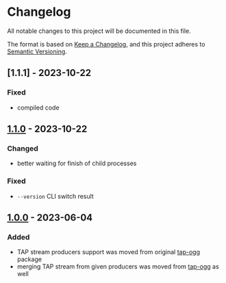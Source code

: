 # Changelog

All notable changes to this project will be documented in this file.

The format is based on [Keep a Changelog](https://keepachangelog.com/en/1.0.0/),
and this project adheres to [Semantic Versioning](https://semver.org/spec/v2.0.0.html).

## [1.1.1] - 2023-10-22

### Fixed

- compiled code

## [1.1.0] - 2023-10-22

### Changed

- better waiting for finish of child processes

### Fixed

- `--version` CLI switch result


## [1.0.0] - 2023-06-04

### Added

- TAP stream producers support was moved from original [tap-ogg] package
- merging TAP stream from given producers was moved from [tap-ogg] as well


[tap-ogg]: https://github.com/marek629/tap-ogg
[unreleased]: https://github.com/marek629/tap-merge
[1.1.0]: https://www.npmjs.com/package/@tap-ogg/tap-merge/v/1.1.0
[1.0.0]: https://www.npmjs.com/package/@tap-ogg/tap-merge/v/1.0.0
